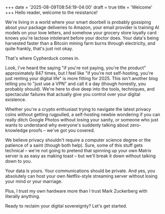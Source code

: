 +++
date = '2025-08-09T08:54:19-04:00'
draft = true
title = 'Welcome'
+++
Hello reader, welcome to the resistance!

We're living in a world where your smart doorbell is probably gossiping about your package deliveries to Amazon, your email provider is training AI models on your love letters, and somehow your grocery store loyalty card knows you're lactose intolerant before your doctor does. Your data's being harvested faster than a Bitcoin mining farm burns through electricity, and quite frankly, that's just not okay.

That's where Cypherduck comes in.

Look, I've heard the saying "if you're not paying, you're the product" approximately 847 times, but I feel like "if you're not self-hosting, you're just renting your digital life" is more fitting for 2025. This isn't another blog telling you to "just use a VPN" and call it a day (though honestly, you probably should). We're here to dive deep into the tools, techniques, and spectacular failures that actually give you control over your digital existence.

Whether you're a crypto enthusiast trying to navigate the latest privacy coins without getting rugpulled, a self-hosting newbie wondering if you can really ditch Google Photos without losing your sanity, or someone who just wants to understand why everyone's suddenly talking about zero-knowledge proofs – we've got you covered.

We believe privacy shouldn't require a computer science degree or the patience of a saint (though both help). Sure, some of this stuff gets technical – we're not going to pretend that spinning up your own Matrix server is as easy as making toast – but we'll break it down without talking down to you.

Your data is yours. Your communications should be private. And yes, you absolutely can host your own Netflix-style streaming server without losing your mind or your marriage.

Plus, I trust my own hardware more than I trust Mark Zuckerberg with literally anything.

Ready to reclaim your digital sovereignty? Let's get started.
